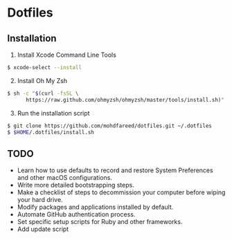# Dotfiles

## Installation

1. Install Xcode Command Line Tools

```sh
$ xcode-select --install
```

2. Install Oh My Zsh

```sh
$ sh -c "$(curl -fsSL \
      https://raw.github.com/ohmyzsh/ohmyzsh/master/tools/install.sh)"
```

3. Run the installation script

```sh
$ git clone https://github.com/mohdfareed/dotfiles.git ~/.dotfiles
$ $HOME/.dotfiles/install.sh
```

## TODO

- Learn how to use defaults to record and restore System Preferences and other macOS configurations.
- Write more detailed bootstrapping steps.
- Make a checklist of steps to decommission your computer before wiping your hard drive.
- Modify packages and applications installed by default.
- Automate GitHub authentication process.
- Set specific setup scripts for Ruby and other frameworks.
- Add update script

